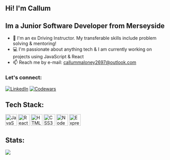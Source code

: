 ## Hi! I'm Callum
## Im a Junior Software Developer from Merseyside

- 🚗 I'm an ex Driving Instructor. My transferable skills include problem solving & mentoring!
- 💻 I'm passionate about anything tech & I am currently working on projects using JavaScript & React
- 📫 Reach me by e-mail: callummaloney2697@outlook.com

### Let's connect:

[![LinkedIn](https://img.shields.io/badge/LinkedIn-0077B5?style=for-the-badge&logo=linkedin&logoColor=white)](https://www.linkedin.com/in/callum-maloney-671231268/)
[![Codewars](https://www.codewars.com/users/CallumMaloney/badges/large)](https://www.codewars.com/users/CallumMaloney)

## Tech Stack:

<a href="https://developer.mozilla.org/en-US/docs/Web/JavaScript" target="_blank" rel="noreferrer"><img src="https://raw.githubusercontent.com/danielcranney/readme-generator/main/public/icons/skills/javascript-colored.svg" width="36" height="36" alt="JavaScript" /></a>
<a href="https://reactjs.org/" target="_blank" rel="noreferrer"><img src="https://raw.githubusercontent.com/danielcranney/readme-generator/main/public/icons/skills/react-colored.svg" width="36" height="36" alt="React" /></a>
<a href="https://developer.mozilla.org/en-US/docs/Glossary/HTML5" target="_blank" rel="noreferrer"><img src="https://raw.githubusercontent.com/danielcranney/readme-generator/main/public/icons/skills/html5-colored.svg" width="36" height="36" alt="HTML5" /></a>
<a href="https://www.w3.org/TR/CSS/#css" target="_blank" rel="noreferrer"><img src="https://raw.githubusercontent.com/danielcranney/readme-generator/main/public/icons/skills/css3-colored.svg" width="36" height="36" alt="CSS3" /></a>
<a href="https://nodejs.org/en/" target="_blank" rel="noreferrer"><img src="https://raw.githubusercontent.com/danielcranney/readme-generator/main/public/icons/skills/nodejs-colored.svg" width="36" height="36" alt="NodeJS" /></a>
<a href="https://expressjs.com/" target="_blank" rel="noreferrer"><img src="https://raw.githubusercontent.com/danielcranney/readme-generator/main/public/icons/skills/express-colored.svg" width="36" height="36" alt="Express" /></a>


## Stats:

<img src = "https://github-readme-stats.vercel.app/api/?username=CallumMaloney&count_private=true&theme=tokyonight&showicons=true"></td>



<!--
**CallumMaloney/CallumMaloney** is a ✨ _special_ ✨ repository because its `README.md` (this file) appears on your GitHub profile.

Here are some ideas to get you started:

- 🔭 I’m currently working on ...
- 🌱 I’m currently learning ...
- 👯 I’m looking to collaborate on ...
- 🤔 I’m looking for help with ...
- 💬 Ask me about ...
- 📫 How to reach me: ...
- 😄 Pronouns: ...
- ⚡ Fun fact: ...
-->
